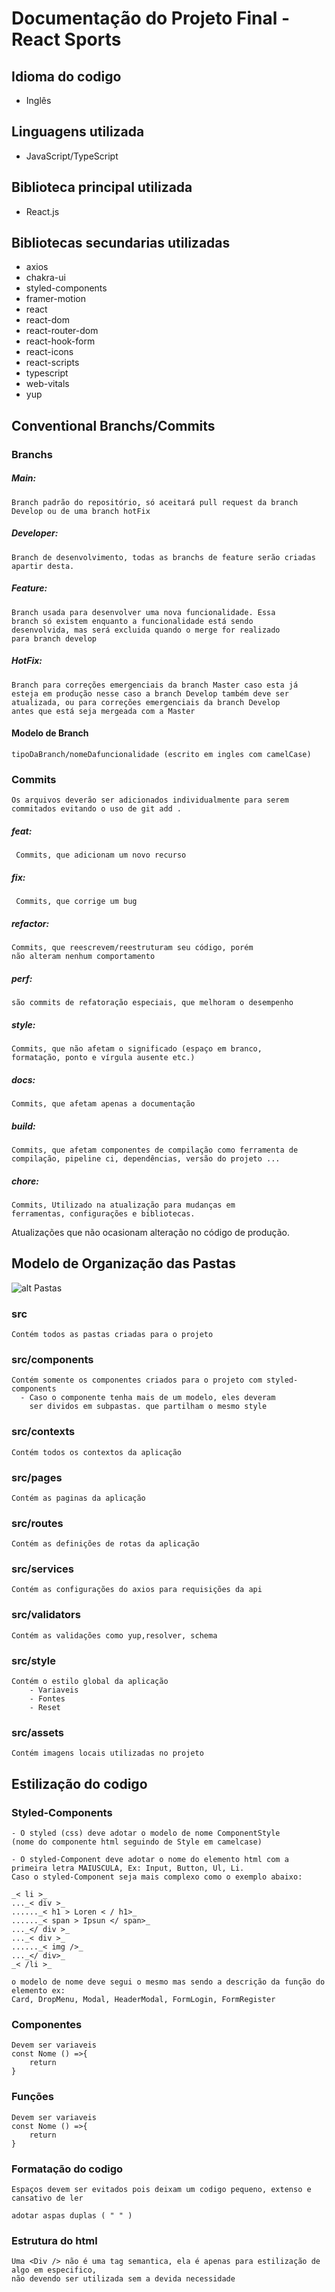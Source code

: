 # Documentação do Projeto Final - React Sports

## Idioma do codigo

- Inglês

## Linguagens utilizada

- JavaScript/TypeScript

## Biblioteca principal utilizada

- React.js

## Bibliotecas secundarias utilizadas

- axios
- chakra-ui
- styled-components
- framer-motion
- react
- react-dom
- react-router-dom
- react-hook-form
- react-icons
- react-scripts
- typescript
- web-vitals
- yup

## Conventional Branchs/Commits

### Branchs

##### Main:

    Branch padrão do repositório, só aceitará pull request da branch
    Develop ou de uma branch hotFix

##### Developer:

    Branch de desenvolvimento, todas as branchs de feature serão criadas apartir desta.

##### Feature:

    Branch usada para desenvolver uma nova funcionalidade. Essa
    branch só existem enquanto a funcionalidade está sendo
    desenvolvida, mas será excluida quando o merge for realizado
    para branch develop

##### HotFix:

    Branch para correções emergenciais da branch Master caso esta já
    esteja em produção nesse caso a branch Develop também deve ser
    atualizada, ou para correções emergenciais da branch Develop
    antes que está seja mergeada com a Master

#### Modelo de Branch

    tipoDaBranch/nomeDafuncionalidade (escrito em ingles com camelCase)

### Commits

    Os arquivos deverão ser adicionados individualmente para serem
    commitados evitando o uso de git add .

##### feat:

     Commits, que adicionam um novo recurso

##### fix:

     Commits, que corrige um bug

##### refactor:

    Commits, que reescrevem/reestruturam seu código, porém
    não alteram nenhum comportamento

##### perf:

    são commits de refatoração especiais, que melhoram o desempenho

##### style:

    Commits, que não afetam o significado (espaço em branco,
    formatação, ponto e vírgula ausente etc.)

##### docs:

    Commits, que afetam apenas a documentação

##### build:

    Commits, que afetam componentes de compilação como ferramenta de
    compilação, pipeline ci, dependências, versão do projeto ...

##### chore:

    Commits, Utilizado na atualização para mudanças em
    ferramentas, configurações e bibliotecas.

Atualizações que não ocasionam alteração no código de produção.

## Modelo de Organização das Pastas

![alt Pastas](./doc/img/pastas.png)

### src

    Contém todos as pastas criadas para o projeto

### src/components

    Contém somente os componentes criados para o projeto com styled-components
      - Caso o componente tenha mais de um modelo, eles deveram
        ser dividos em subpastas. que partilham o mesmo style

### src/contexts

    Contém todos os contextos da aplicação

### src/pages

    Contém as paginas da aplicação

### src/routes

    Contém as definições de rotas da aplicação

### src/services

    Contém as configurações do axios para requisições da api

### src/validators

    Contém as validações como yup,resolver, schema

### src/style

    Contém o estilo global da aplicação
        - Variaveis
        - Fontes
        - Reset

### src/assets

    Contém imagens locais utilizadas no projeto

## Estilização do codigo

### Styled-Components

    - O styled (css) deve adotar o modelo de nome ComponentStyle
    (nome do componente html seguindo de Style em camelcase)

    - O styled-Component deve adotar o nome do elemento html com a
    primeira letra MAIUSCULA, Ex: Input, Button, Ul, Li.
    Caso o styled-Component seja mais complexo como o exemplo abaixo:

    _< li >_
    ..._< div >_
    ......_< h1 > Loren < / h1>_
    ......_< span > Ipsun </ span>_
    ..._</ div >_
    ..._< div >_
    ......_< img />_
    ..._</ div>_
    _< /li >_

    o modelo de nome deve segui o mesmo mas sendo a descrição da função do elemento ex:
    Card, DropMenu, Modal, HeaderModal, FormLogin, FormRegister

### Componentes

    Devem ser variaveis
    const Nome () =>{
        return
    }

### Funções

    Devem ser variaveis
    const Nome () =>{
        return
    }

### Formatação do codigo

    Espaços devem ser evitados pois deixam um codigo pequeno, extenso e cansativo de ler

    adotar aspas duplas ( " " )

### Estrutura do html

    Uma <Div /> não é uma tag semantica, ela é apenas para estilização de algo em especifico,
    não devendo ser utilizada sem a devida necessidade
